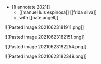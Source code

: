 - [[i annotate 2021]]
	- [[manuel luis espinosa]] [[frida silva]]
	- with [[nate angell]]
	
![[Pasted image 20210623181911.png]]

![[Pasted image 20210623182151.png]]

![[Pasted image 20210623182254.png]]

![[Pasted image 20210623182349.png]]